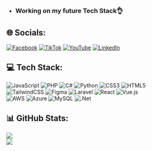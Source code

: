 - ### Working on my future Tech Stack👌

## 🌐 Socials:
[![Facebook](https://img.shields.io/badge/Facebook-%231877F2.svg?logo=Facebook&logoColor=white)](https://facebook.com/100073317046584) [![TikTok](https://img.shields.io/badge/TikTok-%23000000.svg?logo=TikTok&logoColor=white)](https://tiktok.com/@fullstack_islam) [![YouTube](https://img.shields.io/badge/YouTube-%23FF0000.svg?logo=YouTube&logoColor=white)](https://youtube.com/@stranger_ebad?si=6xshWsfGveNs3s-i) [![LinkedIn](https://img.shields.io/badge/LinkedIn-%230077B5.svg?logo=linkedin&logoColor=white)](https://linkedin.com/in/yasser-ebad-aa055a332) 

## 💻 Tech Stack:
![JavaScript](https://img.shields.io/badge/javascript-%23323330.svg?style=for-the-badge&logo=javascript&logoColor=%23F7DF1E) ![PHP](https://img.shields.io/badge/php-%23777BB4.svg?style=for-the-badge&logo=php&logoColor=white) ![C#](https://img.shields.io/badge/c%23-%23239120.svg?style=for-the-badge&logo=csharp&logoColor=white) ![Python](https://img.shields.io/badge/python-3670A0?style=for-the-badge&logo=python&logoColor=ffdd54) ![CSS3](https://img.shields.io/badge/css3-%231572B6.svg?style=for-the-badge&logo=css3&logoColor=white) ![HTML5](https://img.shields.io/badge/html5-%23E34F26.svg?style=for-the-badge&logo=html5&logoColor=white) <br> ![TailwindCSS](https://img.shields.io/badge/tailwindcss-%2338B2AC.svg?style=for-the-badge&logo=tailwind-css&logoColor=white) ![Figma](https://img.shields.io/badge/figma-%23F24E1E.svg?style=for-the-badge&logo=figma&logoColor=white) ![Laravel](https://img.shields.io/badge/laravel-%23FF2D20.svg?style=for-the-badge&logo=laravel&logoColor=white) ![React](https://img.shields.io/badge/react-%2320232a.svg?style=for-the-badge&logo=react&logoColor=%2361DAFB) ![Vue.js](https://img.shields.io/badge/vue.js-%2335495e.svg?style=for-the-badge&logo=vuedotjs&logoColor=%234FC08D) <br> ![AWS](https://img.shields.io/badge/AWS-%23FF9900.svg?style=for-the-badge&logo=amazon-aws&logoColor=white) ![Azure](https://img.shields.io/badge/azure-%230072C6.svg?style=for-the-badge&logo=microsoftazure&logoColor=white) ![MySQL](https://img.shields.io/badge/mysql-4479A1.svg?style=for-the-badge&logo=mysql&logoColor=white) ![.Net](https://img.shields.io/badge/.NET-5C2D91?style=for-the-badge&logo=.net&logoColor=white)


## 📊 GitHub Stats:
![](https://github-readme-streak-stats.herokuapp.com/?user=ebadshelby&theme=dark&hide_border=false)<br/>
![](https://github-readme-stats.vercel.app/api/top-langs/?username=EbadShelby&theme=dark&hide_border=false&include_all_commits=false&count_private=false&layout=compact)
